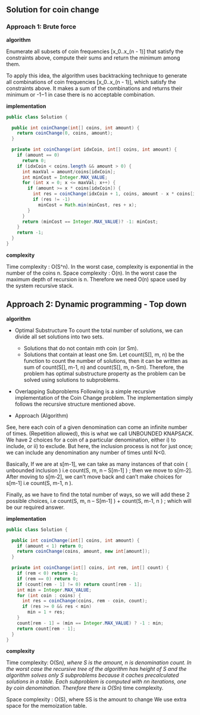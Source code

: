 ## Solution for coin change


### Approach 1: Brute force

**algorithm**

Enumerate all subsets of coin frequencies [x_0..x_(n - 1)] that satisfy the constraints above, compute their sums and return the minimum among them.

To apply this idea, the algorithm uses backtracking technique to generate all combinations of coin frequencies [x_0..x_(n - 1)], which satisfy the constraints above. It makes a sum of the combinations and returns their minimum or -1−1 in case there is no acceptable combination.

**implementation**

```java
public class Solution {

  public int coinChange(int[] coins, int amount) {
    return coinChange(0, coins, amount);
  }

  private int coinChange(int idxCoin, int[] coins, int amount) {
    if (amount == 0)
      return 0;
    if (idxCoin < coins.length && amount > 0) {
      int maxVal = amount/coins[idxCoin];
      int minCost = Integer.MAX_VALUE;
      for (int x = 0; x <= maxVal; x++) {
        if (amount >= x * coins[idxCoin]) {
          int res = coinChange(idxCoin + 1, coins, amount - x * coins[idxCoin]);
          if (res != -1)
            minCost = Math.min(minCost, res + x);
        }
      }
      return (minCost == Integer.MAX_VALUE)? -1: minCost;
    }
    return -1;
  }
}
```

**complexity**

Time complexity : O(S^n). In the worst case, complexity is exponential in the number of the coins n.
Space complexity : O(n). In the worst case the maximum depth of recursion is n. Therefore we need O(n) space used by the system recursive stack.

## Approach 2: Dynamic programming - Top down

**algorithm**

* Optimal Substructure
To count the total number of solutions, we can divide all set solutions into two sets.
  - Solutions that do not contain mth coin (or Sm).
  - Solutions that contain at least one Sm.
Let count(S[], m, n) be the function to count the number of solutions, then it can be written as sum of count(S[], m-1, n) and count(S[], m, n-Sm).
Therefore, the problem has optimal substructure property as the problem can be solved using solutions to subproblems.

* Overlapping Subproblems
Following is a simple recursive implementation of the Coin Change problem. The implementation simply follows the recursive structure mentioned above.

* Approach (Algorithm)

See, here each coin of a given denomination can come an infinite number of times. (Repetition allowed), this is what we call UNBOUNDED KNAPSACK. We have 2 choices for a coin of a particular denomination, either i) to include, or ii) to exclude.  But here, the inclusion process is not for just once; we can include any denomination any number of times until N<0.

Basically, If we are at s[m-1], we can take as many instances of that coin ( unbounded inclusion ) i.e count(S, m, n – S[m-1] ) ; then we move to s[m-2]. After moving to s[m-2], we can’t move back and can’t make choices for s[m-1] i.e count(S, m-1, n ).

Finally, as we have to find the total number of ways, so we will add these 2 possible choices, i.e count(S, m, n – S[m-1] ) + count(S, m-1, n ) ; which will be our required answer.

**implementation**

```java
public class Solution {

  public int coinChange(int[] coins, int amount) {
    if (amount < 1) return 0;
    return coinChange(coins, amount, new int[amount]);
  }

  private int coinChange(int[] coins, int rem, int[] count) {
    if (rem < 0) return -1;
    if (rem == 0) return 0;
    if (count[rem - 1] != 0) return count[rem - 1];
    int min = Integer.MAX_VALUE;
    for (int coin : coins) {
      int res = coinChange(coins, rem - coin, count);
      if (res >= 0 && res < min)
        min = 1 + res;
    }
    count[rem - 1] = (min == Integer.MAX_VALUE) ? -1 : min;
    return count[rem - 1];
  }
}
```

**complexity**

Time complexity: O(S*n), where S is the amount, n is denomination count. In the worst case the recursive tree of the algorithm has height of S and the algorithm solves only S subproblems because it caches precalculated solutions in a table. Each subproblem is computed with nn iterations, one by coin denomination. Therefore there is O(S*n) time complexity.

Space complexity : O(S), where SS is the amount to change We use extra space for the memoization table.
